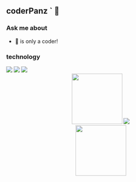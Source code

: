 ## coderPanz ` 👋
### Ask me about
- 🌱 is only a coder!
### technology
<span > 
<img src="https://img.shields.io/badge/-ts-3178C6?style=flat-square&logo=typescript&logoColor=white" /> 
<img src="https://img.shields.io/badge/-vue.js-4FC08D?style=flat-square&logo=vue.js&logoColor=white" /> 
<img src="https://img.shields.io/badge/-node.js-339933?style=flat-square&logo=node.js&logoColor=black" />
</span>



<div align="center"> 
<img height="135px" src="https://github-readme-stats.vercel.app/api?username=coderPanz&hide_title=true&show_icons=true" /> 
<img src="https://github-readme-stats.vercel.app/api/top-langs/?username=coderPanz&hide_title=true&layout=compact&langs_count=6&text_color=000&icon_color=fff&card_width=380" />
</div>


<div align="center"> 
  <img height="135px" src="https://github-readme-streak-stats.herokuapp.com/?user=coderPanz&card_width=1110" /> 
</div>

